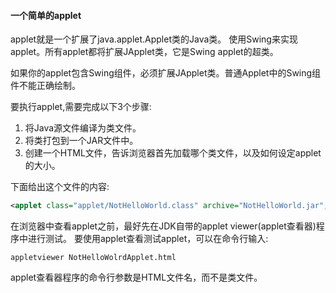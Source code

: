 #### 一个简单的applet
applet就是一个扩展了java.applet.Applet类的Java类。
使用Swing来实现applet。所有applet都将扩展JApplet类，它是Swing applet的超类。

如果你的applet包含Swing组件，必须扩展JApplet类。普通Applet中的Swing组件不能正确绘制。


要执行applet,需要完成以下3个步骤:
1. 将Java源文件编译为类文件。
2. 将类打包到一个JAR文件中。
3. 创建一个HTML文件，告诉浏览器首先加载哪个类文件，以及如何设定applet的大小。

下面给出这个文件的内容:
```xml
<applet class="applet/NotHelloWorld.class" archive="NotHelloWorld.jar", width="300" height="300"> </applet>
```

在浏览器中查看applet之前，最好先在JDK自带的applet viewer(applet查看器)程序中进行测试。
要使用applet查看测试applet，可以在命令行输入:
```shell
appletviewer NotHelloWolrdApplet.html
```
applet查看器程序的命令行参数是HTML文件名，而不是类文件。
